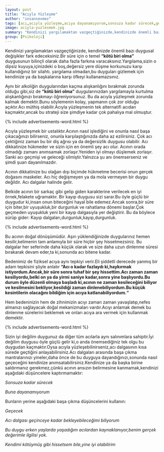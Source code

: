 ```yaml
---
layout: post
title: "Acıyla Yüzleşme"
author: "insansevmez"
tags: [acı,acıyla yüzleşme,acıya dayanamıyorum,sonsuza kadar sürecek,geçecek,acıdan kurtulmak,acıdan kurtulma yöntemi,psikoloji]
image: aciyla-yuzlesmek.jpg
summary: "Kendinizi yargılamaktan vazgeçtiğinizde,kendinizde önemli bazı duygusal değişikler fark edeceksiniz.Bir süre için o temel “kötü biri olma” duygusunun bilinçli olarak daha fazla farkına varacaksınız.Yargılama,sizin o dipsiz kuyuya,içinizdeki o boş,değersiz yere düşme korkunuzu karşı kullandığınız bir silahtı.yargılama olmadan,bu duyguları gizlemek için kendinize ya da başkalarına karşı öfkeyi kullanamazsınız."
group: [Psikoloji]
---
```


Kendinizi yargılamaktan vazgeçtiğinizde, kendinizde önemli bazı duygusal değişikler fark edeceksiniz.Bir süre için o temel **“kötü biri olma”** duygusunun bilinçli olarak daha fazla farkına varacaksınız.Yargılama,sizin o dipsiz kuyuya,içinizdeki o boş,değersiz yere düşme korkunuzu karşı kullandığınız bir silahtı. yargılama olmadan,bu duyguları gizlemek için kendinize ya da başkalarına karşı öfkeyi kullanamazsınız.

Aynı bir alkoliğin duygularından kaçma alışkanlığını bırakmak zorunda olduğu gibi,siz de **“kötü biri olma”** duygularınızdan yargılamayla kurtulma alışkanlığınızı bırakmayı öğreniyorsunuz. Bu da acıyla yüzleşmek zorunda kalmak demektir.Bunu söylemenin kolay, yapmanın çok zor olduğu açıktır.Acı müthiş olabilir.Acıyla yüzleşmenin tek alternatifi acıdan kaçmaktır,ancak bu strateji size şimdiye kadar çok pahalıya mal olmuştur.

{% include advertisements-word.html %}

Acıyla yüzleşmek bir ustalıktır.Acının nasıl işlediğini ve onunla nasıl başa çıkacağınızı bilirseniz, onunla karşılaştığınızda daha az ezilirsiniz. Çok acı çektiğiniz zaman bu bir diş ağrısı ya da değersizlik duygusu olabilir. Acı dikkatinize hükmeder ve sizin için en önemli şey acı olur. Acının orada olmadığı zamanı anımsamak zorlaşır.Yeniden iyi olmayı düşlemek zorlaşır. Sanki acı geçmişi ve geleceği silmiştir.Yalnızca şu anı önemserseniz ve şimdi şuan dayanılmazdır.

Acının dikkatinize bu olağan dışı biçimde hükmetme becerisi onun gerçek doğasını maskeler. Acı hiç değişmeyen ya da mola vermeyen bir duygu değildir. Acı dalgalar halinde gelir.

Belkide acının bir sarkaç gibi gelip giden karakterine verilecek en iyi örnek,felakete uğramaktır. Bir kayıp duygusu sizi sarar.Bu öyle güçlü bir duygudur ki,insan onun biteceğini hayal bile edemez.Ancak sonra,bir süre için biter,bir uyuşukluk,bir durgunluk ve rahatlama dönemi başlar.Çok geçmeden uyuşukluk yeni bir kayıp dalgasıyla yer değiştirir. Bu da böylece sürüp gider: Kayıp dalgaları,durgunluk,kayıp,durgunluk.

{% include advertisements-word.html %}

Bu acının doğal dönüşümüdür. Aşırı yüklendiğinizde duygularınız hemen kesilir,kelimenin tam anlamıyla bir süre hiçbir şey hissetmezsiniz. Bu dalgalar her seferinde daha küçük olarak ve size daha uzun dinlenme süresi bırakarak devam eder,ta ki,sonunda acı bitene kadar.

Bedenimiz de fiziksel acıya aynı tepkiyi verir.Eli şiddetli derecede yanmış bir adam tepkisini şöyle anlatır **“Acı o kadar fazlaydı ki,haykırmak istiyordum.Ancak,bir süre sonra tuhaf bir şey hissettim.Acı zaman zaman kesiliyordu,belki on ya da yirmi saniye kadar,sonra yine başlıyordu.Bu durum öyle düzenli olmaya başladı ki,acının ne zaman kesileceğini biliyor ve kesilmesini bekliyor,kesildiği zaman dinlenebiliyordum.Bu küçük kesintilerin olacağını bildiğim için acıya katlanabiliyordum.“**

Hem bedeninizin hem de zihnimizin acıyı zaman zaman yavaşlatıp,nefes almanızı sağlayacak doğal mekanizmaları vardır.Acıyı anlamak demek bu dinlenme sürelerini beklemek ve onları acıya ara vermek için kullanmak demektir.

{% include advertisements-word.html %}  

Sizin iyi değilim duygunuz da diğer tüm acılarla aynı salınımlara sahiptir.İyi değilim duygusu öyle güçlü gelir ki,o anda önemsediğiniz tek olgu bu duygudan kaçmaktır.Oysa acıyla yüzleşebilinirseniz,acı dalgasının kısa sürede geçtiğini anlayabilirsiniz.Acı dalgaları arasında başa çıkma mantralarınızı yineler,daha önce de bu duyguya dayandığınızı,sonunda nasıl geçeceğini kendinize anımsatabilirsiniz.Kendinize ya da başka birine saldırmanız gerekmez,çünkü acının ansızın belirmesine kanmamak,kendinizi aşağıdaki düşüncelere kaptırmamaktır:

*Sonsuza kadar sürecek*

*Buna dayanamıyorum*

Bunların yerine aşağıdaki başa çıkma düşüncelerini kullanın:

*Geçecek*

*Acı dalgası geçinceye kadar bekleyebileceğimi biliyorum*

*Bu duygu erken yaşlarda yaşadığım acılardan kaynaklanıyor,benim gerçek değerimle ilgilisi yok.*

*Kendimi kötüymüş gibi hissetsem bile,yine iyi olabilirim*
